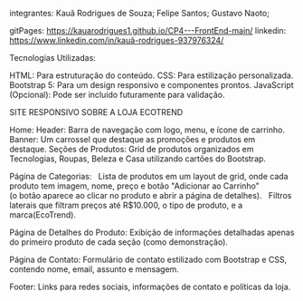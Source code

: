 integrantes: Kauã Rodrigues de Souza;
             Felipe Santos;
             Gustavo Naoto;

gitPages: https://kauarodrigues1.github.io/CP4---FrontEnd-main/
linkedin: https://www.linkedin.com/in/kauã-rodrigues-937976324/




Tecnologias Utilizadas:

HTML: Para estruturação do conteúdo.
CSS: Para estilização personalizada.
Bootstrap 5: Para um design responsivo e componentes prontos.
JavaScript (Opcional): Pode ser incluído futuramente para validação.

SITE RESPONSIVO SOBRE A LOJA ECOTREND

Home:
  Header: Barra de navegação com logo, menu, e ícone de carrinho.
  Banner: Um carrossel que destaque as promoções e produtos em destaque.
  Seções de Produtos: Grid de produtos organizados em Tecnologias, Roupas, Beleza e Casa utilizando cartões do Bootstrap.
  
Página de Categorias:
  Lista de produtos em um layout de grid, onde cada produto tem imagem, nome, preço e botão "Adicionar ao Carrinho"  
  (o botão aparece ao clicar no produto e abrir a página de detalhes).
  Filtros laterais  que filtram preços até R$10.000,  o tipo de produto, e  a marca(EcoTrend).
 

Página de Detalhes do Produto:
  Exibição de informações detalhadas apenas do primeiro produto de cada seção (como demonstração).

Página de Contato:
  Formulário de contato estilizado com Bootstrap e CSS, contendo nome, email, assunto e mensagem.

Footer:
  Links para redes sociais, informações de contato e políticas da loja.




